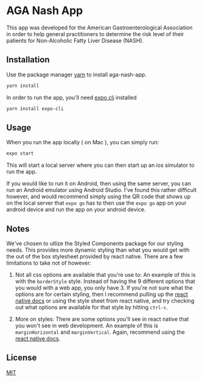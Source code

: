 # AGA Nash App

This app was developed for the American Gastroenterological Association in order to help general practitioners
to determine the risk level of their patients for Non-Alcoholic Fatty Liver Disease (NASH).

## Installation

Use the package manager [yarn](https://yarnpkg.com/) to install aga-nash-app.

```bash
yarn install
```

In order to run the app, you'll need [expo cli](https://docs.expo.io/workflow/expo-cli/) installed

```bash
yarn install expo-cli
```

## Usage

When you run the app locally ( on Mac ), you can simply run:

```bash
expo start
```

This will start a local server where you can then start up an ios simulator to run the app.

If you would like to run it on Android, then using the same server, you can run an Android emulator using Android Studio. I've found this rather difficult however, and would recommend simply using the QR code that shows up on the local server that `expo go` has to then use the `expo go` app on your android device and run the app on your android device.

## Notes

We've chosen to utlize the Styled Components package for our styling needs. This provides more dynamic styling than what you would get with the out of the box stylesheet provided by react native. There are a few limitations to take not of however:

1. Not all css options are available that you're use to:
  An example of this is with the `borderStyle` style. Instead of having the 9 different options that you would with a web app, you only have 3. If you're not sure what the options are for certain styling, then I recommend pulling up the [react native docs](https://reactnative.dev/docs/style) or using the style sheet from react native, and try checking out what options are available for that style by hitting `ctrl-c`.

2. More on styles:
  There are some options you'll see in react native that you won't see in web development. An example of this is `marginHorizontal` and `marginVertical`. Again, recommend using the [react native docs](https://reactnative.dev/docs/style).


## License
[MIT](https://choosealicense.com/licenses/mit/)